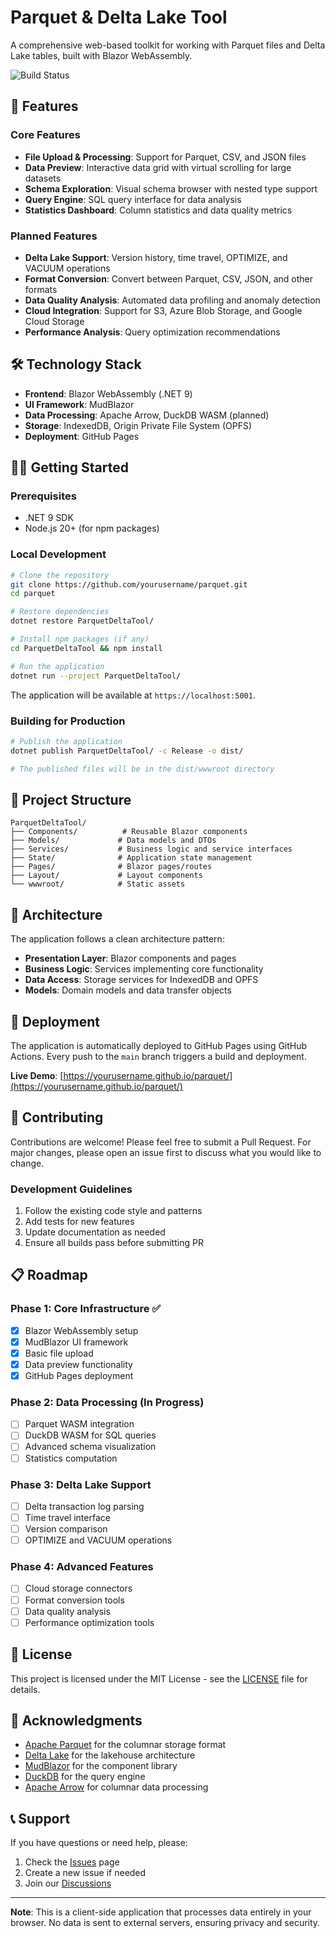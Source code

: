 # Parquet & Delta Lake Tool

A comprehensive web-based toolkit for working with Parquet files and Delta Lake tables, built with Blazor WebAssembly.

![Build Status](https://github.com/yourusername/parquet/actions/workflows/deploy.yml/badge.svg)

## 🚀 Features

### Core Features
- **File Upload & Processing**: Support for Parquet, CSV, and JSON files
- **Data Preview**: Interactive data grid with virtual scrolling for large datasets
- **Schema Exploration**: Visual schema browser with nested type support
- **Query Engine**: SQL query interface for data analysis
- **Statistics Dashboard**: Column statistics and data quality metrics

### Planned Features
- **Delta Lake Support**: Version history, time travel, OPTIMIZE, and VACUUM operations
- **Format Conversion**: Convert between Parquet, CSV, JSON, and other formats
- **Data Quality Analysis**: Automated data profiling and anomaly detection
- **Cloud Integration**: Support for S3, Azure Blob Storage, and Google Cloud Storage
- **Performance Analysis**: Query optimization recommendations

## 🛠️ Technology Stack

- **Frontend**: Blazor WebAssembly (.NET 9)
- **UI Framework**: MudBlazor
- **Data Processing**: Apache Arrow, DuckDB WASM (planned)
- **Storage**: IndexedDB, Origin Private File System (OPFS)
- **Deployment**: GitHub Pages

## 🏃‍♂️ Getting Started

### Prerequisites
- .NET 9 SDK
- Node.js 20+ (for npm packages)

### Local Development
```bash
# Clone the repository
git clone https://github.com/yourusername/parquet.git
cd parquet

# Restore dependencies
dotnet restore ParquetDeltaTool/

# Install npm packages (if any)
cd ParquetDeltaTool && npm install

# Run the application
dotnet run --project ParquetDeltaTool/
```

The application will be available at `https://localhost:5001`.

### Building for Production
```bash
# Publish the application
dotnet publish ParquetDeltaTool/ -c Release -o dist/

# The published files will be in the dist/wwwroot directory
```

## 📁 Project Structure

```
ParquetDeltaTool/
├── Components/          # Reusable Blazor components
├── Models/             # Data models and DTOs
├── Services/           # Business logic and service interfaces
├── State/              # Application state management
├── Pages/              # Blazor pages/routes
├── Layout/             # Layout components
└── wwwroot/            # Static assets
```

## 🔧 Architecture

The application follows a clean architecture pattern:

- **Presentation Layer**: Blazor components and pages
- **Business Logic**: Services implementing core functionality
- **Data Access**: Storage services for IndexedDB and OPFS
- **Models**: Domain models and data transfer objects

## 🚀 Deployment

The application is automatically deployed to GitHub Pages using GitHub Actions. Every push to the `main` branch triggers a build and deployment.

**Live Demo**: [https://yourusername.github.io/parquet/](https://yourusername.github.io/parquet/)

## 🤝 Contributing

Contributions are welcome! Please feel free to submit a Pull Request. For major changes, please open an issue first to discuss what you would like to change.

### Development Guidelines
1. Follow the existing code style and patterns
2. Add tests for new features
3. Update documentation as needed
4. Ensure all builds pass before submitting PR

## 📋 Roadmap

### Phase 1: Core Infrastructure ✅
- [x] Blazor WebAssembly setup
- [x] MudBlazor UI framework
- [x] Basic file upload
- [x] Data preview functionality
- [x] GitHub Pages deployment

### Phase 2: Data Processing (In Progress)
- [ ] Parquet WASM integration
- [ ] DuckDB WASM for SQL queries
- [ ] Advanced schema visualization
- [ ] Statistics computation

### Phase 3: Delta Lake Support
- [ ] Delta transaction log parsing
- [ ] Time travel interface
- [ ] Version comparison
- [ ] OPTIMIZE and VACUUM operations

### Phase 4: Advanced Features
- [ ] Cloud storage connectors
- [ ] Format conversion tools
- [ ] Data quality analysis
- [ ] Performance optimization tools

## 📄 License

This project is licensed under the MIT License - see the [LICENSE](LICENSE) file for details.

## 🙏 Acknowledgments

- [Apache Parquet](https://parquet.apache.org/) for the columnar storage format
- [Delta Lake](https://delta.io/) for the lakehouse architecture
- [MudBlazor](https://mudblazor.com/) for the component library
- [DuckDB](https://duckdb.org/) for the query engine
- [Apache Arrow](https://arrow.apache.org/) for columnar data processing

## 📞 Support

If you have questions or need help, please:
1. Check the [Issues](https://github.com/yourusername/parquet/issues) page
2. Create a new issue if needed
3. Join our [Discussions](https://github.com/yourusername/parquet/discussions)

---

**Note**: This is a client-side application that processes data entirely in your browser. No data is sent to external servers, ensuring privacy and security.